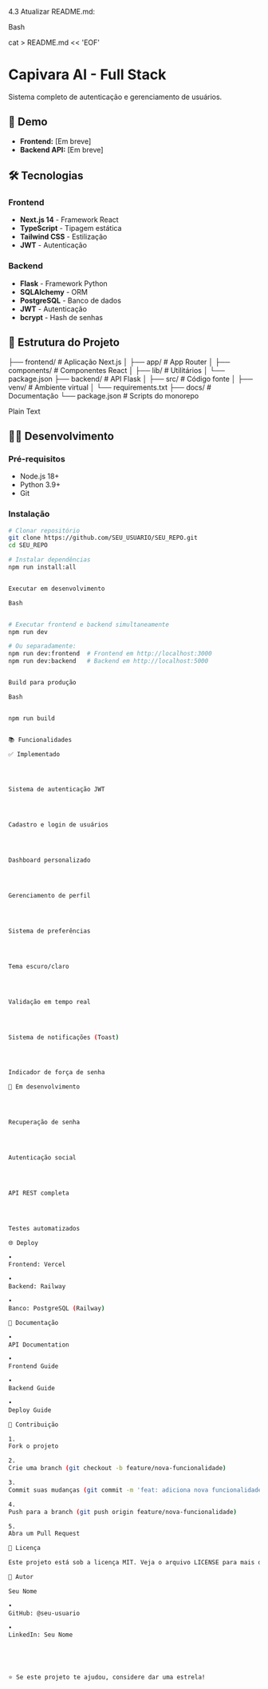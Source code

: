 4.3 Atualizar README.md:

Bash


cat > README.md << 'EOF'
# Capivara AI - Full Stack

Sistema completo de autenticação e gerenciamento de usuários.

## 🚀 Demo

- **Frontend:** [Em breve]
- **Backend API:** [Em breve]

## 🛠️ Tecnologias

### Frontend
- **Next.js 14** - Framework React
- **TypeScript** - Tipagem estática
- **Tailwind CSS** - Estilização
- **JWT** - Autenticação

### Backend
- **Flask** - Framework Python
- **SQLAlchemy** - ORM
- **PostgreSQL** - Banco de dados
- **JWT** - Autenticação
- **bcrypt** - Hash de senhas

## 📁 Estrutura do Projeto




├── frontend/         # Aplicação Next.js
│   ├── app/         # App Router
│   ├── components/  # Componentes React
│   ├── lib/         # Utilitários
│   └── package.json
├── backend/         # API Flask
│   ├── src/         # Código fonte
│   ├── venv/        # Ambiente virtual
│   └── requirements.txt
├── docs/            # Documentação
└── package.json     # Scripts do monorepo

Plain Text



## 🏃‍♂️ Desenvolvimento

### Pré-requisitos
- Node.js 18+
- Python 3.9+
- Git

### Instalação

```bash
# Clonar repositório
git clone https://github.com/SEU_USUARIO/SEU_REPO.git
cd SEU_REPO

# Instalar dependências
npm run install:all


Executar em desenvolvimento

Bash


# Executar frontend e backend simultaneamente
npm run dev

# Ou separadamente:
npm run dev:frontend  # Frontend em http://localhost:3000
npm run dev:backend   # Backend em http://localhost:5000


Build para produção

Bash


npm run build


📚 Funcionalidades

✅ Implementado




Sistema de autenticação JWT




Cadastro e login de usuários




Dashboard personalizado




Gerenciamento de perfil




Sistema de preferências




Tema escuro/claro




Validação em tempo real




Sistema de notificações (Toast)




Indicador de força de senha

🚧 Em desenvolvimento




Recuperação de senha




Autenticação social




API REST completa




Testes automatizados

🌐 Deploy

•
Frontend: Vercel

•
Backend: Railway

•
Banco: PostgreSQL (Railway)

📖 Documentação

•
API Documentation

•
Frontend Guide

•
Backend Guide

•
Deploy Guide

🤝 Contribuição

1.
Fork o projeto

2.
Crie uma branch (git checkout -b feature/nova-funcionalidade)

3.
Commit suas mudanças (git commit -m 'feat: adiciona nova funcionalidade')

4.
Push para a branch (git push origin feature/nova-funcionalidade)

5.
Abra um Pull Request

📄 Licença

Este projeto está sob a licença MIT. Veja o arquivo LICENSE para mais detalhes.

👤 Autor

Seu Nome

•
GitHub: @seu-usuario

•
LinkedIn: Seu Nome





⭐ Se este projeto te ajudou, considere dar uma estrela!

